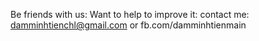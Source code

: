 Be friends with us:
Want to help to improve it:
contact me:
damminhtienchl@gmail.com
or 
fb.com/damminhtienmain

